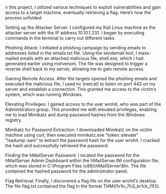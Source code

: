 n this project, I utilized various techniques to exploit vulnerabilities and gain access to a target machine, eventually retrieving a flag. Here’s how the process unfolded:

Setting up the Attacker Server: I configured my Kali Linux machine as the attacker server with the IP address 10.10.1.231. I began by executing commands in the terminal to carry out different tasks.

Phishing Attack: I initiated a phishing campaign by sending emails to addresses listed in the emails.txt file. Using the sendemail tool, I mass-mailed emails with an attached malicious file, shell.exe, which I had generated earlier using msfvenom. The file was designed to trigger a reverse shell back to my server, allowing me to gain remote access.

Gaining Remote Access: After the targets opened the phishing emails and executed the malicious file, I used nc (netcat) to listen on port 443 on my server and establish a connection. This granted me access to the victim’s system, which was running Windows.

Elevating Privileges: I gained access to the user wrohit, who was part of the Administrators group. This provided me with elevated privileges, enabling me to load Mimikatz and dump password hashes from the Windows registry.

Mimikatz for Password Extraction: I downloaded Mimikatz on the victim machine using curl, then executed mimikatz.exe "token::elevate" "lsadump::sam" to extract the password hash for the user wrohit. I cracked the hash and successfully retrieved the password.

Finding the hMailServer Password: I located the password for the hMailServer Admin Dashboard within the hMailServer.INI configuration file, which was stored in C:\Program Files (x86)\hMailServer\Bin\. The file contained the hashed password for the administrator panel.

Flag Retrieval: Finally, I discovered a flag file on the user wrohit’s desktop. The file flag.txt contained the flag in the format THM{l1v1n_7h3_br1ck_l1f3}.
